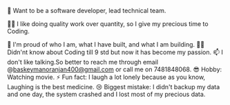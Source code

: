 🔭 Want to be a software developer, lead technical team.


🕵️‍♀️ I like doing quality work over quantity, so I give my precious time to Coding.


🧸 I'm proud of who I am, what I have built, and what I am building.
🧑‍💻 Didn'nt know about Coding till 9 std but now it has become my passion.
📫 I don't like talking.So better to reach me through email @baskeymanoranjan400@gmail.com or call me on 7481848068.
😎 Hobby: Watching movie.
⚡ Fun fact: I laugh a lot lonely because as you know, Laughing is the best medicine.
😢 Biggest mistake: I didn't backup my data and one day, the system crashed and I lost most of my precious data.
